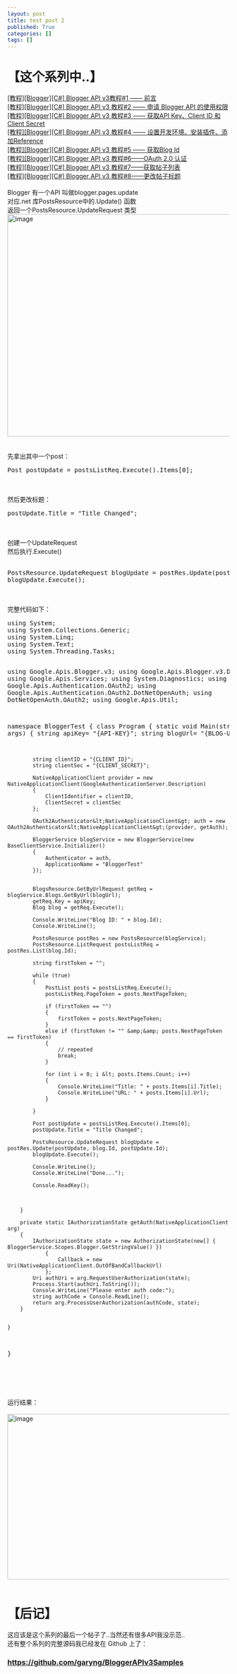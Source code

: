 ```yaml
---
layout: post
title: test post 2
published: True
categories: []
tags: []
---
```


<h1>【这个系列中..】</h1><a href="http://garyngzhongbo.blogspot.com/2013/10/bloggerc-blogger-api-v31.html" target="_blank">[教程][Blogger][C#] Blogger API v3教程#1 —— 前言</a><br />
<a href="http://garyngzhongbo.blogspot.com/2013/10/bloggerc-blogger-api-v3-2-blogger-api.html" target="_blank">[教程][Blogger][C#] Blogger API v3 教程#2 —— 申请 Blogger API 的使用权限</a><br />
<a href="http://garyngzhongbo.blogspot.com/2013/10/bloggerc-blogger-api-v3-3-api-keyclient.html" target="_blank">[教程][Blogger][C#] Blogger API v3 教程#3 —— 获取API Key、Client ID 和 Client Secret</a><br />
<a href="http://garyngzhongbo.blogspot.com/2013/10/bloggerc-blogger-api-v3-4-reference.html" target="_blank">[教程][Blogger][C#] Blogger API v3 教程#4 —— 设置开发环境、安装插件、添加Reference</a><br />
<a href="http://garyngzhongbo.blogspot.com/2013/10/bloggerc-blogger-api-v3-5-blog-id.html" target="_blank">[教程][Blogger][C#] Blogger API v3 教程#5 —— 获取Blog Id</a><br />
<a href="http://garyngzhongbo.blogspot.com/2013/10/bloggerc-blogger-api-v3-6oauth-20.html" target="_blank">[教程][Blogger][C#] Blogger API v3 教程#6——OAuth 2.0 认证</a><br />
<a href="http://garyngzhongbo.blogspot.com/2013/10/bloggerc-blogger-api-v3-7.html" target="_blank">[教程][Blogger][C#] Blogger API v3 教程#7——获取帖子列表</a><br />
<a href="http://garyngzhongbo.blogspot.com/2013/10/bloggerc-blogger-api-v3-8.html" target="_blank">[教程][Blogger][C#] Blogger API v3 教程#8——更改帖子标题</a><br />
<br />
Blogger 有一个API 叫做blogger.pages.update<br />
对应.net 库PostsResource中的.Update() 函数<br />
返回一个PostsResource.UpdateRequest 类型<br />
<a href="http://lh6.ggpht.com/-B3xaO76CXOM/UlgJy5WO-EI/AAAAAAAAFJ4/P28HKhAnGqU/s1600-h/image%25255B2%25255D.png"><img alt="image" border="0" height="504" src="http://lh3.ggpht.com/-KkXKuDKU3Pg/UlgJzlIYnXI/AAAAAAAAFKA/IOAEhWBbFNQ/image_thumb.png?imgmax=800" style="background-image: none; border-bottom: 0px; border-left: 0px; border-right: 0px; border-top: 0px; display: inline; margin: 0px; padding-left: 0px; padding-right: 0px; padding-top: 0px;" title="image" width="766" /></a><br />
<br />
<br />
先拿出其中一个post：<br />
<pre class="brush: csharp">Post postUpdate = postsListReq.Execute().Items[0];
</pre><br />
<br />
然后更改标题：<br />
<pre class="brush: csharp">postUpdate.Title = "Title Changed";
</pre><br />
<br />
创建一个UpdateRequest<br />
然后执行.Execute()<br />
<br />
<pre class="brush: csharp">PostsResource.UpdateRequest blogUpdate = postRes.Update(postUpdate, blog.Id, postUpdate.Id);
blogUpdate.Execute();
</pre><br />
<br />
完整代码如下：<br />
<pre class="brush: csharp">using System;
using System.Collections.Generic;
using System.Linq;
using System.Text;
using System.Threading.Tasks;

using Google.Apis.Blogger.v3;
using Google.Apis.Blogger.v3.Data;
using Google.Apis.Services;
using System.Diagnostics;
using Google.Apis.Authentication.OAuth2;
using Google.Apis.Authentication.OAuth2.DotNetOpenAuth;
using DotNetOpenAuth.OAuth2;
using Google.Apis.Util;


namespace BloggerTest
{
    class Program
    {
        static void Main(string[] args)
        {
            string apiKey= "{API-KEY}";
            string blogUrl= "{BLOG-URL}";

            string clientID = "{CLIENT_ID}";
            string clientSec = "{CLIENT_SECRET}";

            NativeApplicationClient provider = new NativeApplicationClient(GoogleAuthenticationServer.Description)
            {
                ClientIdentifier = clientID,
                ClientSecret = clientSec
            };

            OAuth2Authenticator&lt;NativeApplicationClient&gt; auth = new OAuth2Authenticator&lt;NativeApplicationClient&gt;(provider, getAuth);

            BloggerService blogService = new BloggerService(new BaseClientService.Initializer()
            {
                Authenticator = auth,
                ApplicationName = "BloggerTest"
            });


            BlogsResource.GetByUrlRequest getReq = blogService.Blogs.GetByUrl(blogUrl);
            getReq.Key = apiKey;
            Blog blog = getReq.Execute();

            Console.WriteLine("Blog ID: " + blog.Id);
            Console.WriteLine();

            PostsResource postRes = new PostsResource(blogService);
            PostsResource.ListRequest postsListReq = postRes.List(blog.Id);

            string firstToken = "";

            while (true)
            {
                PostList posts = postsListReq.Execute();
                postsListReq.PageToken = posts.NextPageToken;

                if (firstToken == "")
                {
                    firstToken = posts.NextPageToken;
                }
                else if (firstToken != "" &amp;&amp; posts.NextPageToken == firstToken)
                {
                    // repeated
                    break;
                }

                for (int i = 0; i &lt; posts.Items.Count; i++)
                {
                    Console.WriteLine("Title: " + posts.Items[i].Title);
                    Console.WriteLine("URL: " + posts.Items[i].Url);
                }

            }

            Post postUpdate = postsListReq.Execute().Items[0];
            postUpdate.Title = "Title Changed";

            PostsResource.UpdateRequest blogUpdate = postRes.Update(postUpdate, blog.Id, postUpdate.Id);
            blogUpdate.Execute();

            Console.WriteLine();
            Console.WriteLine("Done...");

            Console.ReadKey();



        }

        private static IAuthorizationState getAuth(NativeApplicationClient arg)
        {
            IAuthorizationState state = new AuthorizationState(new[] { BloggerService.Scopes.Blogger.GetStringValue() })
                {
                    Callback = new Uri(NativeApplicationClient.OutOfBandCallbackUrl)
                };
            Uri authUri = arg.RequestUserAuthorization(state);
            Process.Start(authUri.ToString());
            Console.WriteLine("Please enter auth code:");
            string authCode = Console.ReadLine();
            return arg.ProcessUserAuthorization(authCode, state);
        }


    }
}



</pre><br />
<br />
运行结果：<br />
<br />
<a href="http://lh4.ggpht.com/-vmOYN_mEQso/UlgJ0T0ev9I/AAAAAAAAFKI/Pn9TLpv4yFo/s1600-h/image%25255B8%25255D.png"><img alt="image" border="0" height="375" src="http://lh4.ggpht.com/-eEFR9HEe5e0/UlgJ1R5Sf2I/AAAAAAAAFKQ/uZ-cwQOQwE0/image_thumb%25255B2%25255D.png?imgmax=800" style="background-image: none; border-bottom: 0px; border-left: 0px; border-right: 0px; border-top: 0px; display: inline; margin: 0px; padding-left: 0px; padding-right: 0px; padding-top: 0px;" title="image" width="920" /></a><br />
<br />
<h1>【后记】</h1>这应该是这个系列的最后一个帖子了..当然还有很多API我没示范..<br />
还有整个系列的完整源码我已经发在 Github 上了：<br />
<h3><a href="https://github.com/garyng/BloggerAPIv3Samples">https://github.com/garyng/BloggerAPIv3Samples</a></h3>